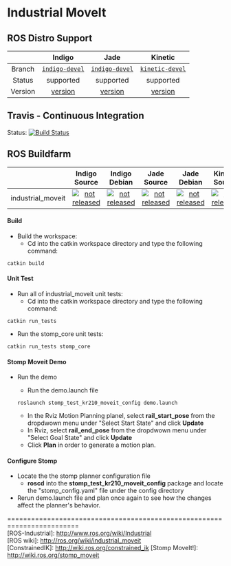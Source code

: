 # Industrial MoveIt

## ROS Distro Support

|         | Indigo | Jade | Kinetic |
|:-------:|:------:|:----:|:-------:|
| Branch  | [`indigo-devel`](https://github.com/ros-industrial/industrial_moveit/tree/indigo-devel) | [`indigo-devel`](https://github.com/ros-industrial/industrial_moveit/tree/indigo-devel) | [`kinetic-devel`](https://github.com/ros-industrial/industrial_moveit/tree/kinetic-devel) |
| Status  |  supported | supported |  supported |
| Version | [version](http://repositories.ros.org/status_page/ros_indigo_default.html?q=industrial_moveit) | [version](http://repositories.ros.org/status_page/ros_jade_default.html?q=industrial_moveit) | [version](http://repositories.ros.org/status_page/ros_kinetic_default.html?q=industrial_moveit) |

## Travis - Continuous Integration

Status: [![Build Status](https://travis-ci.org/ros-industrial/industrial_moveit.svg?branch=kinetic-devel)](https://travis-ci.org/ros-industrial/industrial_moveit)

## ROS Buildfarm

|         | Indigo Source | Indigo Debian | Jade Source | Jade Debian |  Kinetic Source  |  Kinetic Debian |
|:-------:|:-------------------:|:-------------------:|:-------------------:|:-------------------:|:-------------------:|:-------------------:|
| industrial_moveit | [![not released](http://build.ros.org/buildStatus/icon?job=Isrc_uT__industrial_moveit__ubuntu_trusty__source)](http://build.ros.org/view/Isrc_uT/job/Isrc_uT__industrial_moveit__ubuntu_trusty__source/) | [![not released](http://build.ros.org/buildStatus/icon?job=Ibin_uT64__industrial_moveit__ubuntu_trusty_amd64__binary)](http://build.ros.org/view/Ibin_uT64/job/Ibin_uT64__industrial_moveit__ubuntu_trusty_amd64__binary/) | [![not released](http://build.ros.org/buildStatus/icon?job=Jsrc_uT__industrial_moveit__ubuntu_trusty__source)](http://build.ros.org/view/Jsrc_uT/job/Jsrc_uT__industrial_moveit__ubuntu_trusty__source/) | [![not released](http://build.ros.org/buildStatus/icon?job=Jbin_uT64__industrial_moveit__ubuntu_trusty_amd64__binary)](http://build.ros.org/view/Jbin_uT64/job/Jbin_uT64__industrial_moveit__ubuntu_trusty_amd64__binary/) | [![not released](http://build.ros.org/buildStatus/icon?job=Ksrc_uX__industrial_moveit__ubuntu_xenial__source)](http://build.ros.org/view/Ksrc_uX/job/Ksrc_uX__industrial_moveit__ubuntu_xenial__source/) | [![not released](http://build.ros.org/buildStatus/icon?job=Kbin_uX64__industrial_moveit__ubuntu_xenial_amd64__binary)](http://build.ros.org/view/Kbin_uX64/job/Kbin_uX64__industrial_moveit__ubuntu_xenial_amd64__binary/) |

#### Build
- Build the workspace:
  - Cd into the catkin workspace directory and type the following command:
```
catkin build
```

#### Unit Test
- Run all of industrial_moveit unit tests:
  - Cd into the catkin workspace directory and type the following command:
```
catkin run_tests 
```
- Run the stomp_core unit tests:
```
catkin run_tests stomp_core
```


#### Stomp Moveit Demo
- Run the demo
  - Run the demo.launch file
  ```
  roslaunch stomp_test_kr210_moveit_config demo.launch
  ```

  - In the Rviz Motion Planning planel, select **rail_start_pose** from the dropdwown menu under "Select Start State" and click **Update**
  - In Rviz, select **rail_end_pose** from the dropdwown menu under "Select Goal State" and click **Update**  
  - Click **Plan** in order to generate a motion plan.

#### Configure Stomp
- Locate the the stomp planner configuration file
  - **roscd** into the **stomp_test_kr210_moveit_config** package and locate the "stomp_config.yaml" file under the config directory
- Rerun demo.launch file and plan once again to see how the changes affect the planner's behavior. 

========================================================================  
[ROS-Industrial]: http://www.ros.org/wiki/Industrial  
[ROS wiki]: http://ros.org/wiki/industrial_moveit  
[ConstrainedIK]: http://wiki.ros.org/constrained_ik
[Stomp MoveIt!]: http://wiki.ros.org/stomp_moveit

